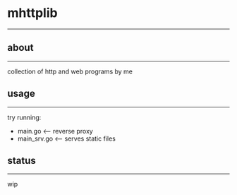# mhttplib

* * *

## about

* * *

collection of http and web programs by me

## usage

* * *

try running:
- main.go <-- reverse proxy
- main_srv.go <-- serves static files

## status

* * *

wip
